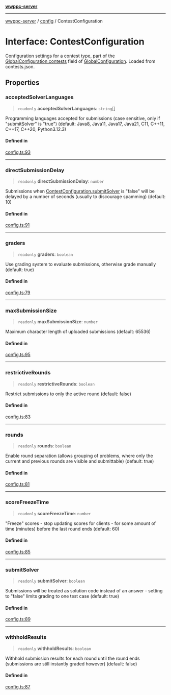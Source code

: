 [**wwppc-server**](../../README.md)

***

[wwppc-server](../../modules.md) / [config](../README.md) / ContestConfiguration

# Interface: ContestConfiguration

Configuration settings for a contest type, part of the [GlobalConfiguration.contests](GlobalConfiguration.md#contests) field of [GlobalConfiguration](GlobalConfiguration.md). Loaded from contests.json.

## Properties

### acceptedSolverLanguages

> `readonly` **acceptedSolverLanguages**: `string`[]

Programming languages accepted for submissions (case sensitive, only if "submitSolver" is "true") (default: Java8, Java11, Java17, Java21, C11, C++11, C++17, C++20, Python3.12.3)

#### Defined in

[config.ts:93](https://github.com/WWPPC/WWPPC-server/blob/893fab4901e205d136b5570c7c0b518b74b2e9d9/src/config.ts#L93)

***

### directSubmissionDelay

> `readonly` **directSubmissionDelay**: `number`

Submissions when [ContestConfiguration.submitSolver](ContestConfiguration.md#submitsolver) is "false" will be delayed by a number of seconds (usually to discourage spamming) (default: 10)

#### Defined in

[config.ts:91](https://github.com/WWPPC/WWPPC-server/blob/893fab4901e205d136b5570c7c0b518b74b2e9d9/src/config.ts#L91)

***

### graders

> `readonly` **graders**: `boolean`

Use grading system to evaluate submissions, otherwise grade manually (default: true)

#### Defined in

[config.ts:79](https://github.com/WWPPC/WWPPC-server/blob/893fab4901e205d136b5570c7c0b518b74b2e9d9/src/config.ts#L79)

***

### maxSubmissionSize

> `readonly` **maxSubmissionSize**: `number`

Maximum character length of uploaded submissions (default: 65536)

#### Defined in

[config.ts:95](https://github.com/WWPPC/WWPPC-server/blob/893fab4901e205d136b5570c7c0b518b74b2e9d9/src/config.ts#L95)

***

### restrictiveRounds

> `readonly` **restrictiveRounds**: `boolean`

Restrict submissions to only the active round (default: false)

#### Defined in

[config.ts:83](https://github.com/WWPPC/WWPPC-server/blob/893fab4901e205d136b5570c7c0b518b74b2e9d9/src/config.ts#L83)

***

### rounds

> `readonly` **rounds**: `boolean`

Enable round separation (allows grouping of problems, where only the current and previous rounds are visible and submittable) (default: true)

#### Defined in

[config.ts:81](https://github.com/WWPPC/WWPPC-server/blob/893fab4901e205d136b5570c7c0b518b74b2e9d9/src/config.ts#L81)

***

### scoreFreezeTime

> `readonly` **scoreFreezeTime**: `number`

"Freeze" scores - stop updating scores for clients - for some amount of time (minutes) before the last round ends (default: 60)

#### Defined in

[config.ts:85](https://github.com/WWPPC/WWPPC-server/blob/893fab4901e205d136b5570c7c0b518b74b2e9d9/src/config.ts#L85)

***

### submitSolver

> `readonly` **submitSolver**: `boolean`

Submissions will be treated as solution code instead of an answer - setting to "false" limits grading to one test case (default: true)

#### Defined in

[config.ts:89](https://github.com/WWPPC/WWPPC-server/blob/893fab4901e205d136b5570c7c0b518b74b2e9d9/src/config.ts#L89)

***

### withholdResults

> `readonly` **withholdResults**: `boolean`

Withhold submission results for each round until the round ends (submissions are still instantly graded however) (default: false)

#### Defined in

[config.ts:87](https://github.com/WWPPC/WWPPC-server/blob/893fab4901e205d136b5570c7c0b518b74b2e9d9/src/config.ts#L87)
